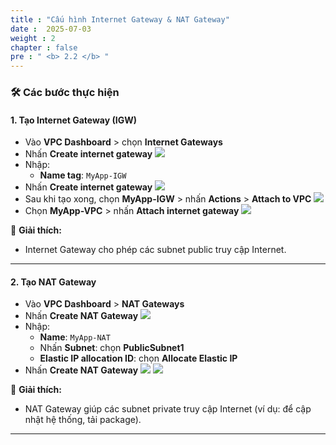 ```yaml
---
title : "Cấu hình Internet Gateway & NAT Gateway"
date :  2025-07-03
weight : 2
chapter : false
pre : " <b> 2.2 </b> "
---
```


### 🛠️ Các bước thực hiện

#### 1. Tạo Internet Gateway (IGW)

- Vào **VPC Dashboard** > chọn **Internet Gateways**
- Nhấn **Create internet gateway**
  ![](/images/2.2/0001.png) 
- Nhập:
  - **Name tag**: `MyApp-IGW`
- Nhấn **Create internet gateway**
  ![](/images/2.2/0002.png) 
- Sau khi tạo xong, chọn **MyApp-IGW** > nhấn **Actions** > **Attach to VPC**
  ![](/images/2.2/0003.png) 
- Chọn **MyApp-VPC** > nhấn **Attach internet gateway**
  ![](/images/2.2/0004.png) 
  

📌 **Giải thích:**
- Internet Gateway cho phép các subnet public truy cập Internet.

---

#### 2. Tạo NAT Gateway

- Vào **VPC Dashboard** > **NAT Gateways**
- Nhấn **Create NAT Gateway**
   ![](/images/2.2/0005.png) 
- Nhập:
  - **Name**: `MyApp-NAT`
  - Nhấn **Subnet**: chọn **PublicSubnet1**
  - **Elastic IP allocation ID**: chọn **Allocate Elastic IP**
- Nhấn **Create NAT Gateway**
    ![](/images/2.2/0006.png) 
    ![](/images/2.2/0007.png) 

📌 **Giải thích:**
- NAT Gateway giúp các subnet private truy cập Internet (ví dụ: để cập nhật hệ thống, tải package).

---

